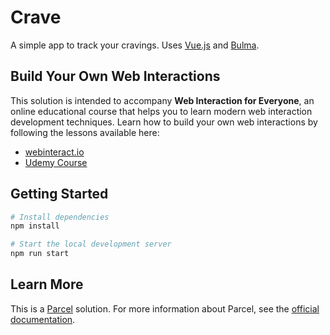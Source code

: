 # Crave

A simple app to track your cravings. Uses [Vue.js](https://vuejs.org/) and [Bulma](https://bulma.io/).

## Build Your Own Web Interactions

This solution is intended to accompany **Web Interaction for Everyone**, an online educational course that helps you to learn modern web interaction development techniques. Learn how to build your own web interactions by following the lessons available here:

- [webinteract.io](https://webinteract.io/)
- [Udemy Course](https://www.udemy.com/course/2901860/)

## Getting Started

```bash
# Install dependencies
npm install

# Start the local development server
npm run start
```

## Learn More

This is a [Parcel](https://parceljs.org/) solution. For more information about Parcel, see the [official documentation](https://parceljs.org/).
